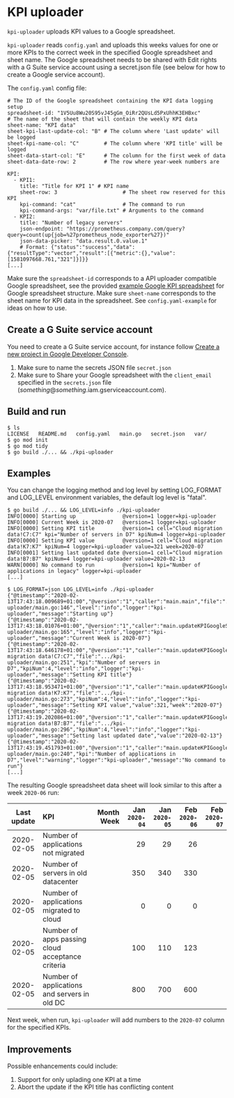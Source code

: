 # KPI uploader
`kpi-uploader` uploads KPI values to a Google spreadsheet.

`kpi-uploader` reads `config.yaml` and uploads this weeks values for
one or more KPIs to the correct week in the specified Google
spreadsheet and sheet name. The Google spreadsheet needs to be shared
with Edit rights with a G Suite service account using a secret.json
file (see below for how to create a Google service account).

The `config.yaml` config file:
```
# The ID of the Google spreadsheet containing the KPI data logging setup
spreadsheet-id: "1V5Uu8Wu20S95vJ45gGm_OiRr2QUsLd5PxUhhK3EHBxc"
# The name of the sheet that will contain the weekly KPI data
sheet-name: "KPI data"
sheet-kpi-last-update-col: "B" # The column where 'Last update' will be logged
sheet-kpi-name-col: "C"        # The column where 'KPI title' will be logged
sheet-data-start-col: "E"      # The column for the first week of data
sheet-data-date-row: 2         # The row where year-week numbers are

KPI:
  - KPI1:
    title: "Title for KPI 1" # KPI name
    sheet-row: 3                     # The sheet row reserved for this KPI
    kpi-command: "cat"               # The command to run
    kpi-command-args: "var/file.txt" # Arguments to the command
  - KPI2:
    title: "Number of legacy servers"
    json-endpoint: "https://prometheus.company.com/query?query=count(up{job=%27prometheus_node_exporter%27})"
    json-data-picker: "data.result.0.value.1"
    # Format: {"status":"success","data":{"resultType":"vector","result":[{"metric":{},"value":[1581097668.761,"321"]}]}}
[...]
```

Make sure the `spreadsheet-id` corresponds to a API uploader compatible Google
spreadsheet, see the provided [example Google KPI spreadsheet](https://docs.google.com/spreadsheets/d/1V5Uu8Wu20S95vJ45gGm_OiRr2QUsLd5PxUhhK3EHBxc/edit#gid=750502480) for Google spreadsheet structure.
Make sure `sheet-name` corresponds to the sheet name for KPI data in the spreadsheet.
See `config.yaml-example` for ideas on how to use.

## Create a G Suite service account
You need to create a G Suite service account, for instance follow
[Create a new project in Google Developer Console](https://www.prudentdevs.club/gsheets-go).
1. Make sure to name the secrets JSON file `secret.json`
2. Make sure to Share your Google spreadsheet with the `client_email` specified in the `secrets.json` file (*something*@*something*.iam.gserviceaccount.com).

## Build and run
```
$ ls
LICENSE	  README.md   config.yaml   main.go   secret.json   var/
$ go mod init
$ go mod tidy
$ go build ./... && ./kpi-uploader
```

## Examples
You can change the logging method and log level by setting LOG\_FORMAT and LOG\_LEVEL environment variables, the default log level is "fatal".
```
$ go build ./... && LOG_LEVEL=info ./kpi-uploader
INFO[0000] Starting up               @version=1 logger=kpi-uploader
INFO[0000] Current Week is 2020-07   @version=1 logger=kpi-uploader
INFO[0000] Setting KPI title         @version=1 cell="Cloud migration data!C7:C7" kpi="Number of servers in D7" kpiNum=4 logger=kpi-uploader
INFO[0000] Setting KPI value         @version=1 cell="Cloud migration data!K7:K7" kpiNum=4 logger=kpi-uploader value=321 week=2020-07
INFO[0001] Setting last updated date @version=1 cell="Cloud migration data!B7:B7" kpiNum=4 logger=kpi-uploader value=2020-02-13
WARN[0000] No command to run         @version=1 kpi="Number of applications in legacy" logger=kpi-uploader
[...]

$ LOG_FORMAT=json LOG_LEVEL=info ./kpi-uploader
{"@timestamp":"2020-02-13T17:43:18.009689+01:00","@version":"1","caller":"main.main","file":".../kpi-uploader/main.go:146","level":"info","logger":"kpi-uploader","message":"Starting up"}
{"@timestamp":"2020-02-13T17:43:18.01076+01:00","@version":"1","caller":"main.updateKPIGoogleSheet","file":".../kpi-uploader/main.go:165","level":"info","logger":"kpi-uploader","message":"Current Week is 2020-07"}
{"@timestamp":"2020-02-13T17:43:18.646178+01:00","@version":"1","caller":"main.updateKPIGoogleSheet","cell":"Cloud migration data!C7:C7","file":".../kpi-uploader/main.go:251","kpi":"Number of servers in D7","kpiNum":4,"level":"info","logger":"kpi-uploader","message":"Setting KPI title"}
{"@timestamp":"2020-02-13T17:43:18.953471+01:00","@version":"1","caller":"main.updateKPIGoogleSheet","cell":"Cloud migration data!K7:K7","file":".../kpi-uploader/main.go:273","kpiNum":4,"level":"info","logger":"kpi-uploader","message":"Setting KPI value","value":321,"week":"2020-07"}
{"@timestamp":"2020-02-13T17:43:19.202086+01:00","@version":"1","caller":"main.updateKPIGoogleSheet","cell":"Cloud migration data!B7:B7","file":".../kpi-uploader/main.go:296","kpiNum":4,"level":"info","logger":"kpi-uploader","message":"Setting last updated date","value":"2020-02-13"}
{"@timestamp":"2020-02-13T17:43:19.451793+01:00","@version":"1","caller":"main.updateKPIGoogleSheet","file":".../kpi-uploader/main.go:240","kpi":"Number of applications in D7","level":"warning","logger":"kpi-uploader","message":"No command to run"}
[...]
```

The resulting Google spreadsheet data sheet will look similar to this after a week `2020-06` run:

Last update | KPI                                              | Month Week | Jan `2020-04` | Jan `2020-05` | Feb `2020-06` | Feb `2020-07`
:---------: | :----------------------------------------------- | ---:  | ------: | ------: |    ---: | ---:
2020-02-05  | Number of applications not migrated              |       | 29      | 29      | 26      |
2020-02-05  | Number of servers in old datacenter              |       | 350     | 340     | 330     |
2020-02-05  | Number of applications migrated to cloud         |       | 0       | 0       |       0 |
2020-02-05  | Number of apps passing cloud acceptance criteria |       | 100     | 110     | 123 |
2020-02-05  | Number of applications and servers in old DC     |       | 800     | 700     | 600 |

Next week, when run, `kpi-uploader` will add numbers to the `2020-07`
column for the specified KPIs.

## Improvements
Possible enhancements could include:
1. Support for only uplading one KPI at a time
2. Abort the update if the KPI title has conflicting content
